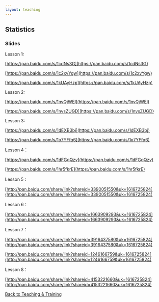 ```yaml
---
layout: teaching
---
```


## Statistics

### Slides

Lesson 1:

[https://pan.baidu.com/s/1cdNs3G](https://pan.baidu.com/s/1cdNs3G)

[https://pan.baidu.com/s/1c2xvYgw](https://pan.baidu.com/s/1c2xvYgw)

[https://pan.baidu.com/s/1kUAyHzp](https://pan.baidu.com/s/1kUAyHzp)

Lesson 2:

[https://pan.baidu.com/s/1nvQjWEl](https://pan.baidu.com/s/1nvQjWEl)

[https://pan.baidu.com/s/1nvsZUGD](https://pan.baidu.com/s/1nvsZUGD)

Lesson 3:

[https://pan.baidu.com/s/1dEXB3bj](https://pan.baidu.com/s/1dEXB3bj)

[https://pan.baidu.com/s/1o7YFfq6](https://pan.baidu.com/s/1o7YFfq6)

Lesson 4：

[https://pan.baidu.com/s/1dFGqQzv](https://pan.baidu.com/s/1dFGqQzv)

[https://pan.baidu.com/s/1hr5fkrE](https://pan.baidu.com/s/1hr5fkrE)

Lesson 5：

[http://pan.baidu.com/share/link?shareid=3390051550&uk=1616725824](http://pan.baidu.com/share/link?shareid=3390051550&uk=1616725824)

Lesson 6：

[http://pan.baidu.com/share/link?shareid=1663909293&uk=1616725824](http://pan.baidu.com/share/link?shareid=1663909293&uk=1616725824)

Lesson 7：

[http://pan.baidu.com/share/link?shareid=3916437580&uk=1616725824](http://pan.baidu.com/share/link?shareid=3916437580&uk=1616725824)

[http://pan.baidu.com/share/link?shareid=1246166759&uk=1616725824](http://pan.baidu.com/share/link?shareid=1246166759&uk=1616725824)

Lesson 8：

[http://pan.baidu.com/share/link?shareid=4153221660&uk=1616725824](http://pan.baidu.com/share/link?shareid=4153221660&uk=1616725824)

<a class="btn btn-default" type="button" href="/teaching-and-training/">Back to Teaching & Training</a>
